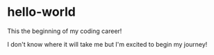 # hello-world

This the beginning of my coding career!

I don't know where it will take me but I'm excited to begin my journey!
